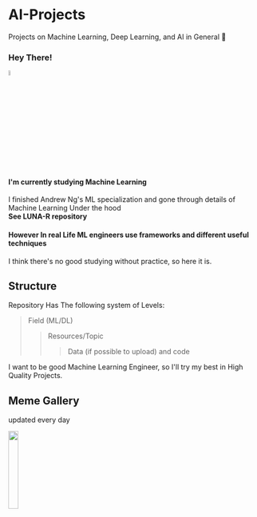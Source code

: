 # AI-Projects
Projects on Machine Learning, Deep Learning, and AI in General 🧐
<br>

### Hey There!
<img src='https://media.tenor.com/SNL9_xhZl9oAAAAi/waving-hand-joypixels.gif' width=5%><br>
#### **I'm currently studying Machine Learning**
I finished Andrew Ng's ML specialization and gone through details of Machine Learning Under the hood<br>
**See LUNA-R repository**

#### However In real Life ML engineers use frameworks and different useful techniques
I think there's no good studying without practice, so here it is.<br>

## **Structure**
Repository Has The following system of Levels:

> Field (ML/DL)
> > Resources/Topic
> > > Data (if possible to upload) and code

I want to be good Machine Learning Engineer, so I'll try my best in High Quality Projects.<br>



## **Meme Gallery**
updated every day<br>

<img src='https://preview.redd.it/my-daughter-tells-me-youre-an-ai-engineer-v0-hq54uuvqe8uc1.jpeg?auto=webp&s=6e413aee56fe73b0f63a9c9e852e098c90ef32a6' width=20%>
